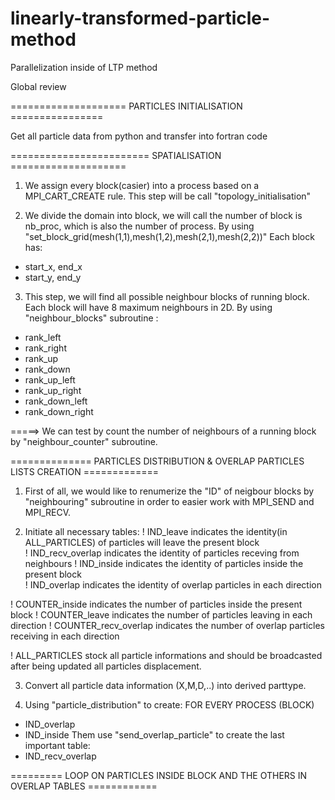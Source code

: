 # linearly-transformed-particle-method
Parallelization inside of LTP method

Global review

==================== PARTICLES INITIALISATION ================

Get all particle data from python and transfer into fortran code

======================== SPATIALISATION ====================

1. We assign every block(casier) into a process based on a MPI_CART_CREATE rule.
This step will be call "topology_initialisation"

2. We divide the domain into block, we will call the number of block is nb_proc, which is also the number of process. By using "set_block_grid(mesh(1,1),mesh(1,2),mesh(2,1),mesh(2,2))"
Each block has:
+ start_x, end_x
+ start_y, end_y

3. This step, we will find all possible neighbour blocks of running block. Each block will have 8 maximum neighbours in 2D. By using "neighbour_blocks" subroutine :
+ rank_left 
+ rank_right 
+ rank_up 
+ rank_down 
+ rank_up_left 
+ rank_up_right 
+ rank_down_left 
+ rank_down_right 

=====> We can test by count the number of neighbours of a running block by "neighbour_counter" subroutine.

 
 
 ============== PARTICLES DISTRIBUTION &  OVERLAP PARTICLES LISTS CREATION =============

1. First of all, we would like to renumerize the "ID" of neigbour blocks by "neighbouring" subroutine in order to easier work with MPI_SEND and MPI_RECV.

2. Initiate all necessary tables:
! IND_leave indicates the identity(in ALL_PARTICLES) of particles will leave the present block	
! IND_recv_overlap indicates the identity of particles receving from neighbours	
! IND_inside indicates the identity of particles inside the present block	
! IND_overlap indicates the identity of overlap particles in each direction	

! COUNTER_inside indicates the number of particles inside the present block
! COUNTER_leave indicates the number of particles leaving in each direction
! COUNTER_recv_overlap indicates the number of overlap particles receiving in each direction 

! ALL_PARTICLES stock all particle informations and should be broadcasted after being updated all particles displacement.

3. Convert all particle data information (X,M,D,..) into derived parttype.

4. Using "particle_distribution" to create:
FOR EVERY PROCESS (BLOCK)
+ IND_overlap
+ IND_inside
Them use "send_overlap_particle" to create the last important table:
+ IND_recv_overlap

========= LOOP ON PARTICLES INSIDE BLOCK AND THE OTHERS IN OVERLAP TABLES ============





